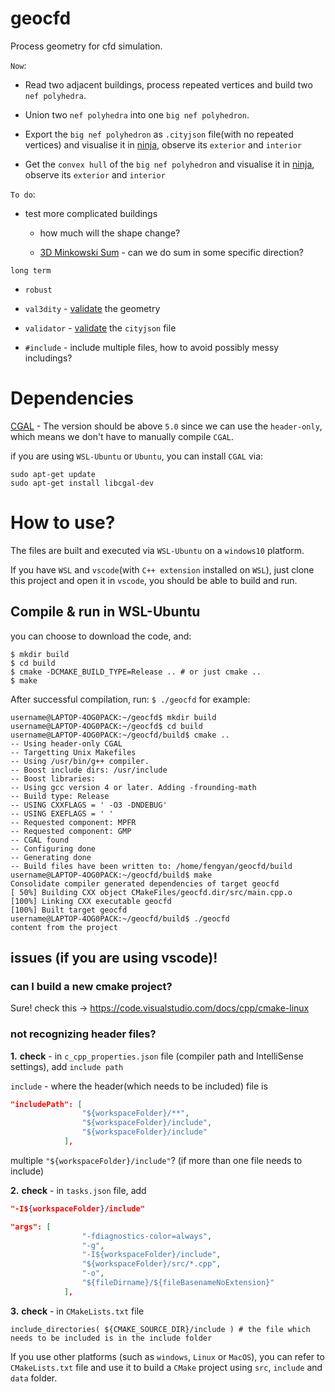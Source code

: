 # geocfd

Process geometry for cfd simulation.

`Now`:

- Read two adjacent buildings, process repeated vertices and build two `nef polyhedra`.

- Union two `nef polyhedra` into one `big nef polyhedron`.

- Export the `big nef polyhedron` as `.cityjson` file(with no repeated vertices) and visualise it in [ninja](https://ninja.cityjson.org/), observe its `exterior` and `interior`

- Get the `convex hull` of the `big nef polyhedron` and visualise it in [ninja](https://ninja.cityjson.org/), observe its `exterior` and `interior`

`To do`:

- test more complicated buildings 

  - how much will the shape change?
  
  - [3D Minkowski Sum](https://doc.cgal.org/latest/Minkowski_sum_3/index.html#Chapter_3D_Minkowski_Sum_of_Polyhedra) - can we do sum in some specific direction?
 
 `long term`
 
  - `robust`
  
  - `val3dity`  - [validate](http://geovalidation.bk.tudelft.nl/val3dity/) the geometry
  
  - `validator` - [validate](https://validator.cityjson.org/) the `cityjson` file
  
  - `#include` - include multiple files, how to avoid possibly messy includings?

# Dependencies

[CGAL](https://www.cgal.org/) - The version should be above `5.0` since we can use the `header-only`, which means we don't have to manually compile `CGAL`.

if you are using `WSL-Ubuntu` or `Ubuntu`, you can install `CGAL` via:

```console
sudo apt-get update
sudo apt-get install libcgal-dev
```

# How to use?

The files are built and executed via `WSL-Ubuntu` on a `windows10` platform.

If you have `WSL` and `vscode`(with `C++ extension` installed on `WSL`), just clone this project and open it in `vscode`, you should be able to build and run.

## Compile & run in WSL-Ubuntu
you can choose to download the code, and:
```console
$ mkdir build
$ cd build
$ cmake -DCMAKE_BUILD_TYPE=Release .. # or just cmake ..
$ make
```
After successful compilation, run:
`$ ./geocfd`
for example:

```console
username@LAPTOP-4OG0PACK:~/geocfd$ mkdir build
username@LAPTOP-4OG0PACK:~/geocfd$ cd build
username@LAPTOP-4OG0PACK:~/geocfd/build$ cmake ..
-- Using header-only CGAL
-- Targetting Unix Makefiles
-- Using /usr/bin/g++ compiler.
-- Boost include dirs: /usr/include
-- Boost libraries:    
-- Using gcc version 4 or later. Adding -frounding-math
-- Build type: Release
-- USING CXXFLAGS = ' -O3 -DNDEBUG'
-- USING EXEFLAGS = ' '
-- Requested component: MPFR
-- Requested component: GMP
-- CGAL found
-- Configuring done
-- Generating done
-- Build files have been written to: /home/fengyan/geocfd/build
username@LAPTOP-4OG0PACK:~/geocfd/build$ make
Consolidate compiler generated dependencies of target geocfd
[ 50%] Building CXX object CMakeFiles/geocfd.dir/src/main.cpp.o
[100%] Linking CXX executable geocfd
[100%] Built target geocfd
username@LAPTOP-4OG0PACK:~/geocfd/build$ ./geocfd
content from the project
```
## issues (if you are using vscode)!

### can I build a new cmake project?

Sure! check this -> https://code.visualstudio.com/docs/cpp/cmake-linux

### not recognizing header files?

**1.** **check** - in `c_cpp_properties.json` file (compiler path and IntelliSense settings), add `include path`

`include` - where the header(which needs to be included) file is

```json
"includePath": [
                "${workspaceFolder}/**",
                "${workspaceFolder}/include",
                "${workspaceFolder}/include"
            ],
```

multiple `"${workspaceFolder}/include"`? (if more than one file needs to include)

**2.** **check** - in `tasks.json` file, add 

```json
"-I${workspaceFolder}/include"
```

```json
"args": [
                "-fdiagnostics-color=always",
                "-g",
                "-I${workspaceFolder}/include",
                "${workspaceFolder}/src/*.cpp",
                "-o",
                "${fileDirname}/${fileBasenameNoExtension}"
            ],
```

**3.** **check** - in `CMakeLists.txt` file

`include_directories( ${CMAKE_SOURCE_DIR}/include ) # the file which needs to be included is in the include folder`

If you use other platforms (such as `windows`, `Linux` or `MacOS`), you can refer to `CMakeLists.txt` file and use it to build a `CMake` project using `src`, `include` and `data` folder.

